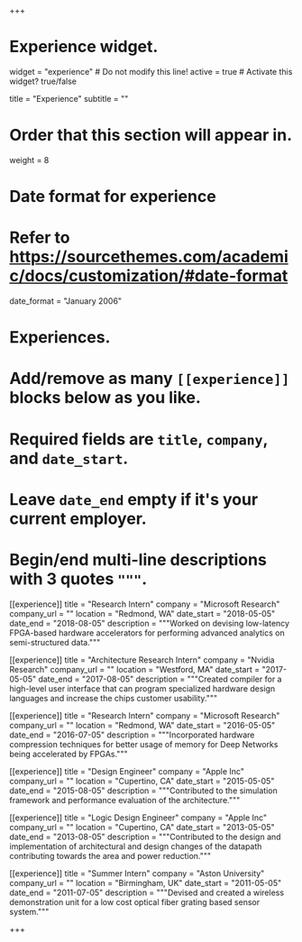 +++
# Experience widget.
widget = "experience"  # Do not modify this line!
active = true  # Activate this widget? true/false

title = "Experience"
subtitle = ""

# Order that this section will appear in.
weight = 8

# Date format for experience
#   Refer to https://sourcethemes.com/academic/docs/customization/#date-format
date_format = "January 2006"

# Experiences.
#   Add/remove as many `[[experience]]` blocks below as you like.
#   Required fields are `title`, `company`, and `date_start`.
#   Leave `date_end` empty if it's your current employer.
#   Begin/end multi-line descriptions with 3 quotes `"""`.
[[experience]]
  title = "Research Intern"
  company = "Microsoft Research"
  company_url = ""
  location = "Redmond, WA"
  date_start = "2018-05-05"
  date_end = "2018-08-05"
  description = """Worked on devising low-latency FPGA-based hardware accelerators for performing advanced analytics on semi-structured data."""

[[experience]]
  title = "Architecture Research Intern"
  company = "Nvidia Research"
  company_url = ""
  location = "Westford, MA"
  date_start = "2017-05-05"
  date_end = "2017-08-05"
  description = """Created compiler for a high-level user interface that can program specialized hardware design languages and increase the chips customer usability."""
  
[[experience]]
  title = "Research Intern"
  company = "Microsoft Research"
  company_url = ""
  location = "Redmond, WA"
  date_start = "2016-05-05"
  date_end = "2016-07-05"
  description = """Incorporated hardware compression techniques for better usage of memory for Deep Networks being accelerated by FPGAs."""
  
[[experience]]
  title = "Design Engineer"
  company = "Apple Inc"
  company_url = ""
  location = "Cupertino, CA"
  date_start = "2015-05-05"
  date_end = "2015-08-05"
  description = """Contributed to the simulation framework and performance evaluation of the architecture."""
  
[[experience]]
  title = "Logic Design Engineer"
  company = "Apple Inc"
  company_url = ""
  location = "Cupertino, CA"
  date_start = "2013-05-05"
  date_end = "2013-08-05"
  description = """Contributed to the design and implementation of architectural and design changes of the datapath contributing towards the area and power reduction."""
  
 [[experience]]
  title = "Summer Intern"
  company = "Aston University"
  company_url = ""
  location = "Birmingham, UK"
  date_start = "2011-05-05"
  date_end = "2011-07-05"
  description = """Devised and created a wireless demonstration unit for a low cost optical fiber grating based sensor system."""

+++
